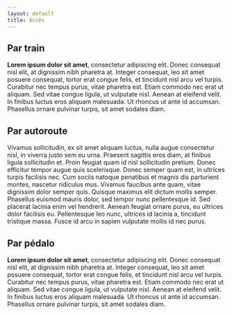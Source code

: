 ```yaml
---
layout: default
title: Accès
---
```


## Par train
**Lorem ipsum dolor sit amet**, consectetur adipiscing elit. Donec consequat nisl elit, at dignissim nibh pharetra at. Integer consequat, leo sit amet posuere consequat, tortor erat congue felis, et tincidunt nisl arcu vel turpis. Curabitur nec tempus purus, vitae pharetra est. Etiam commodo nec erat ut aliquam. Sed vitae congue ligula, ut vulputate nisl. Aenean at eleifend velit. In finibus luctus eros aliquam malesuada. Ut rhoncus ut ante id accumsan. Phasellus ornare pulvinar turpis, sit amet sodales diam.

## Par autoroute
Vivamus sollicitudin, ex sit amet aliquam luctus, nulla augue consectetur nisl, in viverra justo sem eu urna. Praesent sagittis eros diam, at finibus ligula sollicitudin et. Proin feugiat quam id nisl sollicitudin pretium. Donec efficitur tempor augue quis scelerisque. Donec semper quam est, in ultrices turpis facilisis nec. Cum sociis natoque penatibus et magnis dis parturient montes, nascetur ridiculus mus. Vivamus faucibus ante quam, vitae dignissim dolor semper quis. Quisque maximus elit dictum mollis semper. Phasellus euismod mauris dolor, sed tempor nunc pellentesque id. Sed placerat lacinia enim vel hendrerit. Aenean feugiat ornare purus, eu ultrices dolor facilisis eu. Pellentesque leo nunc, ultrices id lacinia a, tincidunt tristique massa. Fusce id arcu in sapien vulputate mollis id nec purus.

## Par pédalo
**Lorem ipsum dolor sit amet**, consectetur adipiscing elit. Donec consequat nisl elit, at dignissim nibh pharetra at. Integer consequat, leo sit amet posuere consequat, tortor erat congue felis, et tincidunt nisl arcu vel turpis. Curabitur nec tempus purus, vitae pharetra est. Etiam commodo nec erat ut aliquam. Sed vitae congue ligula, ut vulputate nisl. Aenean at eleifend velit. In finibus luctus eros aliquam malesuada. Ut rhoncus ut ante id accumsan. Phasellus ornare pulvinar turpis, sit amet sodales diam.

